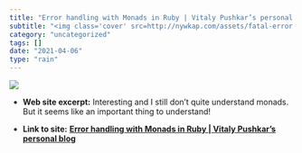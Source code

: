 ```yaml
---
title: "Error handling with Monads in Ruby | Vitaly Pushkar’s personal blog"
subtitle: "<img class='cover' src=http://nywkap.com/assets/fatal-error.png>"
category: "uncategorized"
tags: []
date: "2021-04-06"
type: "rain"
---
```

<img class="cover" src=http://nywkap.com/assets/fatal-error.png>



* **Web site excerpt:** Interesting and I still don’t quite understand monads. But it seems like an important thing to understand!

* **Link to site:** **[Error handling with Monads in Ruby | Vitaly Pushkar’s personal blog](http://nywkap.com/programming/either-monads-ruby.html)**